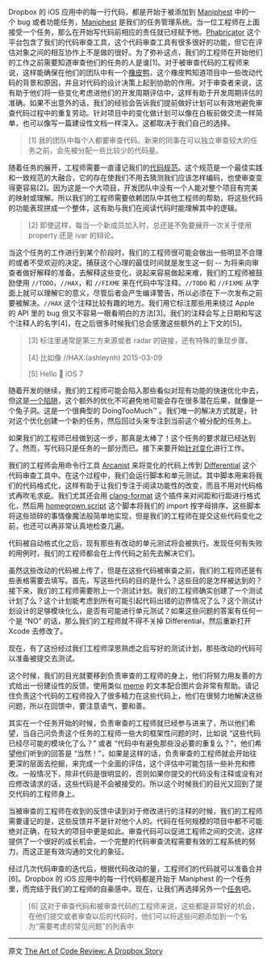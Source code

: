 Dropbox 的 iOS 应用中的每一行代码，都是开始于被添加到 [Maniphest](http://phabricator.org/applications/maniphest/) 中的一个 bug 或者功能任务，[Maniphest](http://phabricator.org/applications/maniphest/) 是我们的任务管理系统。当一位工程师在上面接受一个任务，那么在开始写代码前相应的责任就已经赋予他。[Phabricator](http://phabricator.org/) 这个平台包含了我们的代码审查工具，这个代码审查工具有很多很好的功能，但它在评估对象之间的相互协作上不是做的很好。为了弥补这点，我们的工程师在开始他们的工作之前需要知道审查他们的任务的人是谁[1]。对于被审查代码的工程师来说，这样能确保在他们的团队中有一个[橡皮鸭](http://en.wikipedia.org/wiki/Rubber_duck_debugging)，这个橡皮鸭知道项目中一些改动代码的背景和原因，并且对代码的设计决策上起到协助的作用。对于审查者来说，这有助于他们将一些变化考虑进他们的开发周期评估中，这样有助于开发周期评估的准确。如果不出意外的话，我们的经验会告诉我们提前做好计划可以有效地避免审查代码过程中的重复劳动。针对项目中的变化做计划可以像在白板前做交流一样简单，也可以像写一篇建设性文档一样深入。这都取决于我们自己的选择。

> [1] 我的团队中每个人都要审查代码。新来的同事在可以独立审查较大的任务之前，会先被分配一些比较少的代码量。

随着任务的展开，工程师需要一直谨记我们的[代码规范](https://dl.dropboxusercontent.com/s/5utnlwhr18ax05c/style-guide.html?dl=0)。这个规范是一个最佳实践和一致规范的大融合，它的存在使我们不用去猜测我们应该怎样编码，也使审查变得更容易[2]。因为这是一个大项目，开发团队中没有一个人能对整个项目有完美的映射或理解。所以我们的工程师需要依赖团队中其他工程师的帮助，将这些代码的功能表现拼成一个整体，这有助与我们在阅读代码时能理解其中的逻辑。

> [2] 即使这样，每当一个新成员加入时，总还是不免要展开一次关于使用 property 还是 ivar 的辩论。

当这个任务的工作进行到某个阶段时，我们的工程师很可能会做出一些明显不合理的或者不受欢迎的决定。捕获这个心理的最佳时间就是发生这一刻 -- 为将来向审查者做好解释的准备。去解释这些变化，说起来容易做起来难，我们的工程师被鼓励使用 `//TODO`，`//HAX`，和 `//FIXME` 来在代码中写注释。`//TODO` 和 `//FIXME` 从字面上就可以理解它的意义，尽管后者会产生编译警告，所以必须在下一次发布之前要被解决。`//HAX` 这个注释比较有趣的地方。我们用它标注那些用来绕过 Apple 的 API 里的 bug 但又不容易一眼看明白的方法[3]。我们的注释会写上日期和写这个注释人的名字[4]，在之后很多时候我们总会感激这些额外的上下文的[5]。

> [3] 标注里通常是第三方来源或者 radar 的链接，还有特殊的重现步骤。
>
> [4] 比如像 //HAX:(ashleynh) 2015-03-09 
> 
> [5] Hello 👋 iOS 7

随着开发的继续，我们的工程师可能会陷入那些看似对现有功能的快速优化中去，但这是[一个陷阱](https://www.youtube.com/watch?v=4F4qzPbcFiA)，这个额外的优化不可避免地可能会存在很多潜在后果，就像是一个兔子洞。这是一个很典型的 DoingTooMuch™ 。我们唯一的解决方式就是，针对这个优化创建一个新的任务，然后回过头来专注到当前这个被分配的任务上。

如果我们的工程师已经做到这一步，那真是太棒了！这个任务的要求就已经达到了。然而，写代码只是任务的一部分而已。接下来要开始[针对变化](http://cdn.visualnews.com/wp-content/uploads/2011/10/realartistsship-iphone.jpg)进行工作。

我们的工程师会用命令行工具 [Arcanist](http://phabricator.org/applications/arcanist/) 来将变化的代码上传到 [Differential](http://phabricator.org/applications/differential/) 这个代码审查工具中。在这个过程中，我们会运行脚本和单元测试。其中脚本用来将我们的代码格式化，这样有助于让我们专注于阅读功能性的改变，而且不用对代码格式再吹毛求疵。我们尤其还会用 [clang-format](https://github.com/travisjeffery/ClangFormat-Xcode) 这个插件来对间距和行距进行格式化，然后用 [homegrown script](https://www.dropbox.com/s/71etvp8smmh8xvi/sort_imports.py?dl=0) 这个脚本将我们的 import 按字母排序。这些脚本将这些琐碎的事情像魔法般简单地实现，但是我们的工程师在提交这些代码变化之前，也还可以再非常认真地检查几遍。

代码被自动格式化之后，现有那些有改动的单元测试将会被执行。发现任何有失败的用例时，我们的工程师都会在上传代码之前先去解决它们。

虽然这些改动的代码被上传了，但是在这些代码被审查之前，我们的工程师还是有些表格需要去填写。首先，写这些代码的目的是什么？这些目的是怎样被达到的？接下来，我们的工程师需要附上一个测试计划。我们的工程师确实创建了一个测试计划了么？这个计划能考虑到所有可能引起代码出错的边界情况了么？这个测试计划设计的足够模块化么，是否有可能进行单元测试？如果这些问题的答案有任何一个是 “NO” 的话，那么我们的工程师就不得不关掉 Differential，然后重新打开 Xcode 去修改了。

现在，有了这份经过我们工程师深思熟虑之后写好的测试计划，那些改动的代码可以准备被提交去测试。

这个时候，我们的目光就要移到负责审查的工程师的身上，他们将努力用友善的方式给出一份建设性的反馈。使用类似 [meme](https://www.dropbox.com/s/qf9iqkjedzo20ob/Meme.png?dl=0) 的文本配合图片会非常有帮助。请记住负责这个代码的工程师投入了很多精力在这些代码上，他们在很努力地解决这些问题，所以在回馈中，要注意语气，要和善。

其实在一个任务开始的时候，负责审查的工程师就已经参与进来了，所以他们希望，当自己问负责这个任务的工程师一些大的框架性问题的时，比如说 “这些代码已经尽可能的模块化了么？” 或者 “代码中有避免那些没必要的重复么？”，他们希望他们听到的回答是 “当然！”，如果是这样的话，负责审查的工程师就会开始往更深的层面去挖掘，来完成一个全面的评估，这个评估中可能包括一些补充和修改。一般情况下，除非代码是很明显的，否则如果你提交的代码没有注释或没有对应修改请求的话，这些代码是不会被接受的。所以这个时候我们的目光又回到了提交代码的工程师身上。

当被审查的工程师在收到的反馈中读到对于修改进行的注释的时候，我们的工程师需要谨记的是，这些反馈并不是针对他个人的。代码在任何规模的项目中都不可能绝对正确，在较大的项目中更是如此。审查代码可以促进工程师之间的交流，这样提供了一个很好的成长机会。一个完整的代码审查流程需要有效的工程系统的努力，而这正是有效沟通的文化的象征。

经过几次代码审查的迭代后，根据代码改动的量，工程师们的代码就可以准备合并[6]。Dropbox 的 iOS 应用中的每一行代码都是开始于 Maniphest 的一个任务里，而完结于我们的工程师的自豪感中。现在，让我们再选择另外一个[任务](http://image.slidesharecdn.com/beplum-stevejobs-131221124654-phpapp02/95/best-of-steve-jobs-8-638.jpg?cb=1387651669)吧。

> [6] 这对于审查代码和被审查代码的工程师来说，这些都是非常好的机会，在他们提交或者审查以后的代码时，他们可以将这些问题添加到一个名为“需要考虑的常见问题”的列表中

----

 

原文 [The Art of Code Review: A Dropbox Story](http://www.objc.io/issue-22/dropbox.html)

